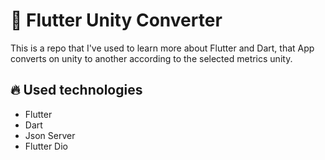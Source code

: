 # :straight_ruler: Flutter Unity Converter
This is a repo that I've used to learn more about Flutter and Dart, that App converts on unity to another according to the selected metrics unity.

## :fire: Used technologies
- Flutter
- Dart
- Json Server
- Flutter Dio
